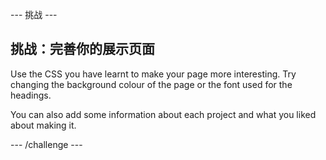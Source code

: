 \--- 挑战 \---

## 挑战：完善你的展示页面

Use the CSS you have learnt to make your page more interesting. Try changing the background colour of the page or the font used for the headings.

You can also add some information about each project and what you liked about making it.

\--- /challenge \---